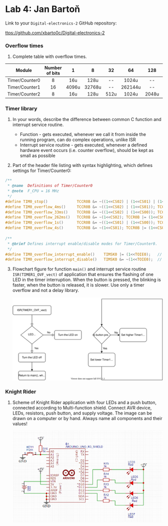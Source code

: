 # Lab 4: Jan Bartoň

Link to your `Digital-electronics-2` GitHub repository:

   [ttps://github.com/xbarto0c/Digital-electronics-2](ttps://github.com/xbarto0c/Digital-electronics-2)


### Overflow times

1. Complete table with overflow times.

| **Module** | **Number of bits** | **1** | **8** | **32** | **64** | **128** | **256** | **1024** |
| :-: | :-: | :-: | :-: | :-: | :-: | :-: | :-: | :-: |
| Timer/Counter0 | 8  | 16u | 128u | -- | 1024u | -- | 4096u | 16384u |
| Timer/Counter1 | 16 | 4096u | 32768u | -- | 262144u | -- | 1048576u | 4194304u |
| Timer/Counter2 | 8  | 16u | 128u | 512u | 1024u | 2048u | 4096u | 16384u |


### Timer library

1. In your words, describe the difference between common C function and interrupt service routine.
   * Function - gets executed, whenever we call it from inside the running program, can do complex operations, unlike ISR
   * Interrupt service routine - gets executed, whenever a defined hardware event occurs (i.e. counter overflow), should be kept as small as possible

2. Part of the header file listing with syntax highlighting, which defines settings for Timer/Counter0:

```c
/**
 * @name  Definitions of Timer/Counter0
 * @note  F_CPU = 16 MHz
 */
#define TIM0_stop()             TCCR0B &= ~((1<<CS02) | (1<<CS01) | (1<<CS00));         // 000 --> STOP
#define TIM0_overflow_4ms()     TCCR0B &= ~((1<<CS02) | (1<<CS01)); TCCR0B |= (1<<CS00);// 001 --> 1
#define TIM0_overflow_33ms()    TCCR0B &= ~((1<<CS02) | (1<<CS00)); TCCR0B |= (1<<CS01);// 010 --> 8
#define TIM0_overflow_262ms()   TCCR0B &= ~(1<<CS02); TCCR0B |= (1<<CS01) | (1<<CS00);  // 011 --> 64
#define TIM0_overflow_1s()      TCCR0B &= ~((1<<CS01) | (1<<CS00)); TCCR0B |= (1<<CS02);// 100 --> 256
#define TIM0_overflow_4s()      TCCR0B &= ~(1<<CS01); TCCR0B |= (1<<CS02) | (1<<CS00);  // 101 --> 1024

/**
 * @brief Defines interrupt enable/disable modes for Timer/Counter0.
 */
#define TIM0_overflow_interrupt_enable()    TIMSK0 |= (1<<TOIE0);   // 1 --> enable
#define TIM0_overflow_interrupt_disable()   TIMSK0 &= ~(1<<TOIE0);  // 0 --> disable

```

3. Flowchart figure for function `main()` and interrupt service routine `ISR(TIMER1_OVF_vect)` of application that ensures the flashing of one LED in the timer interruption. When the button is pressed, the blinking is faster, when the button is released, it is slower. Use only a timer overflow and not a delay library.

   ![/Labs/04-interrupts/flowchart.svg](/Labs/04-interrupts/flowchart.svg)


### Knight Rider

1. Scheme of Knight Rider application with four LEDs and a push button, connected according to Multi-function shield. Connect AVR device, LEDs, resistors, push button, and supply voltage. The image can be drawn on a computer or by hand. Always name all components and their values!

   ![/Labs/04-interrupts/knight_rider.png](/Labs/04-interrupts/knight_rider.png)
